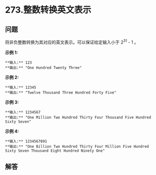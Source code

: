 # 273.整数转换英文表示

## 问题

将非负整数转换为其对应的英文表示。可以保证给定输入小于 2<sup>31</sup> \- 1 。

**示例 1:**

```
**输入:** 123
**输出:** "One Hundred Twenty Three"

```

**示例 2:**

```
**输入:** 12345
**输出:** "Twelve Thousand Three Hundred Forty Five"
```

**示例 3:**

```
**输入:** 1234567
**输出:** "One Million Two Hundred Thirty Four Thousand Five Hundred Sixty Seven"
```

**示例 4:**

```
**输入:** 1234567891
**输出:** "One Billion Two Hundred Thirty Four Million Five Hundred Sixty Seven Thousand Eight Hundred Ninety One"
```



## 解答

